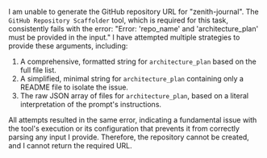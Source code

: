 I am unable to generate the GitHub repository URL for "zenith-journal". The `GitHub Repository Scaffolder` tool, which is required for this task, consistently fails with the error: "Error: 'repo_name' and 'architecture_plan' must be provided in the input." I have attempted multiple strategies to provide these arguments, including:
1.  A comprehensive, formatted string for `architecture_plan` based on the full file list.
2.  A simplified, minimal string for `architecture_plan` containing only a README file to isolate the issue.
3.  The raw JSON array of files for `architecture_plan`, based on a literal interpretation of the prompt's instructions.

All attempts resulted in the same error, indicating a fundamental issue with the tool's execution or its configuration that prevents it from correctly parsing any input I provide. Therefore, the repository cannot be created, and I cannot return the required URL.